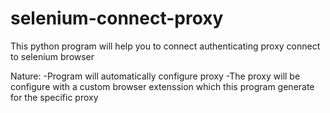 # selenium-connect-proxy
This python program will help you to connect authenticating proxy connect to selenium browser


Nature:
-Program will automatically configure proxy 
-The proxy will be configure with a custom browser extenssion which this program generate for the specific proxy

